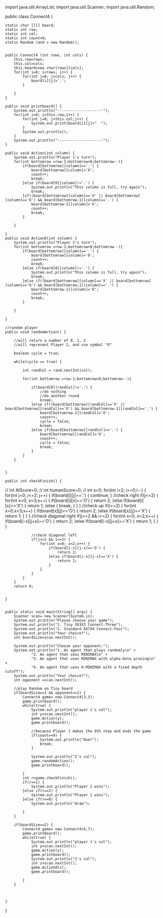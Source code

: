 import java.util.ArrayList; 
import java.util.Scanner;
import java.util.Random;

public class Connect4 {

	static char [][] board;
	static int row;
	static int col;
	static int count=0;
	static Random rand = new Random();


	public Connect4 (int rows, int cols) {
		this.row=rows;
		this.col=cols;
		this.board=new char[rows][cols];
		for(int i=0; i<rows; i++) {
			for(int j=0; j<cols; j++) {
				board[i][j]='.';
			}

		}
	}

	public void printboard() {
		System.out.println("---------------------");
		for(int i=0; i<this.row;i++) {
			for(int j=0; j<this.col;j++) {
				System.out.print(board[i][j]+"  ");
			}
			System.out.println();
		}
		System.out.println("---------------------"); 
	}

	public void Action(int column) {
		System.out.println("Player 1's turn");
		for(int bottomrow =row-1;bottomrow>0;bottomrow--){
			if(board[bottomrow][column]=='.') {
				board[bottomrow][column]='X';
				count++;
				break;
			}else if(board[0][column]!='.') {
				System.out.println("This column is full, try again");
				break;
			}if((board[bottomrow][column]=='X' || board[bottomrow][column]=='O') && board[bottomrow-1][column]=='.') {
				board[bottomrow-1][column]='X';
				count++;
				break;
			}

		}

	}
	public void ActionO(int column) {
		System.out.println("Player 2's turn");
		for(int bottomrow =row-1;bottomrow>0;bottomrow--){
			if(board[bottomrow][column]=='.') {
				board[bottomrow][column]='O';
				count++;
				break;
			}else if(board[0][column]!='.') {
				System.out.println("This column is full, try again");
				break;
			}else if((board[bottomrow][column]=='X' || board[bottomrow][column]=='O') && board[bottomrow-1][column]=='.') {
				board[bottomrow-1][column]='O'; 
				count++;
				break;
			}

		}

	}

	//random player
	public void randomAction() {

		//will return a number of 0, 1, 2
		//will represent Player 2, and use symbol "O"

		boolean cycle = true;

		while(cycle == true) {

			int randCol = rand.nextInt(col);

			for(int bottomrow =row-1;bottomrow>0;bottomrow--){

				if(board[0][randCol]!='.') {
					//do nothing
					//do another round
					break;
				}else if((board[bottomrow][randCol]=='X' || board[bottomrow][randCol]=='O') && board[bottomrow-1][randCol]=='.') {
					board[bottomrow-1][randCol]='O';
					count++;
					cycle = false;
					break;
				}else if(board[bottomrow][randCol]=='.') {
					board[bottomrow][randCol]='O';
					count++;
					cycle = false; 
					break;
				}
			}
		}


	}

	public int checkFinish() {
//		int AIScore=0; 
//		int humanScore=0;
	//	int x=0;
		for(int i=2; i>=0;i--) {
			for(int j=0; j<=2; j++) {
				if(board[i][j]=='.') {
					continue;
				}
				//check right
				if(j<=2) {
					for(int x=0; x<3;x++) {
						if(board[i][x]=='O') {
							return 2;
						}else if(board[i][x]=='X') {
							return 1;
						}else {
							break;
						}
					}
				}
				//check up
				if(i>=2) {
					for(int x=0;x<3;x++) {
						if(board[x][j]=='O') {
							return 2;
						}else if(board[x][j]=='X') {
							return 1;
						}
					}
				}
				//check diagonal right
				if(j<=2 && i<=2) {
					for(int x=0; x<2;x++) {
						if(board[i-x][j+x]=='O') {
							return 2;
						}else if(board[i-x][j+x]=='X') {
							return 1;
						}
					}
				}
				
				//check diagonal left
				if(j<=2 && i<=2) {
					for(int x=0; x<2;x++) {
						if(board[i-x][j-x]=='O') {
							return 2;
						}else if(board[i-x][j-x]=='X') {
							return 1;
						}
					}
				}
			}
		}
		return 0;


	}


	public static void main(String[] args) {
		Scanner scan= new Scanner(System.in);
		System.out.println("Please choose your game");
		System.out.println("1. Tiny 3X3X3 Connect-Three");
		System.out.println("2. Standard 6X7X4 Connect-Four");
		System.out.println("Your choice?");
		int boardSize=scan.nextInt();

		System.out.println("Choose your opponent:");
		System.out.println("1. An agent that plays randomly\n" + 
				"2. An agent that uses MINIMAX\n" + 
				"3. An agent that uses MINIMAX with alpha-beta pruning\n" + 
				"4. An agent that uses H-MINIMAX with a fixed depth cutoff");
		System.out.println("Your choice?");
		int opponent =scan.nextInt();

		//play Random on Tiny board
		if(boardSize==1 && opponent==1) {
			Connect4 game= new Connect4(3,3);
			game.printboard();
			while(true) {
				System.out.println("player 1's col");
				int y=scan.nextInt();
				game.Action(y);
				game.printboard();

				//because Player 1 makes the 9th step and ends the game
				if(count==9) {
					System.out.println("Over");
					break;
				}

				System.out.println("2's col");
				game.randomAction();
				game.printboard();
				
			}
			int r=game.checkFinish();
			if(r==1) {
				System.out.println("Player 2 wins");
			}else if(r==2) {
				System.out.println("Player 1 wins");
			}else if(r==0) {
				System.out.println("draw");
			
			}
		}

		if(boardSize==2) {
			Connect4 game= new Connect4(6,7);
			game.printboard();
			while(true) {
				System.out.println("player 1's col");
				int y=scan.nextInt();
				game.Action(y);
				game.printboard();
				System.out.println("2's col");
				int z=scan.nextInt();
				game.ActionO(z);
				game.printboard();

			}
		}



	}
}

